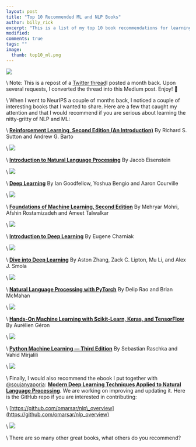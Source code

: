 ```yaml
---
layout: post
title: "Top 10 Recommended ML and NLP Books"
author: billy_rick
excerpt: "This is a list of my top 10 book recommendations for learning the nitty-gritty of NLP and ML."
modified:
comments: true
tags: ""
image:
  thumb: top10_ml.png
---
```




![](https://miro.medium.com/max/1296/1*dXPfWm2u_709--CF6vWV1Q.png)

\\
Note: This is a repost of a [Twitter thread](https://twitter.com/omarsar0/status/1214547402838986754?s=20)I posted a month back. Upon several requests, I converted the thread into this Medium post. Enjoy! 💚

\\
When I went to NeurIPS a couple of months back, I noticed a couple of interesting books that I wanted to share. Here are a few that caught my attention and that I would recommend if you are serious about learning the nitty-gritty of NLP and ML:

\\
**[Reinforcement Learning, Second Edition (An Introduction)](https://mitpress.mit.edu/books/reinforcement-learning-second-edition)** By Richard S. Sutton and Andrew G. Barto

\\
![](https://miro.medium.com/max/550/0*Zje4vavhX2I36OK-.png)

\\
**[Introduction to Natural Language Processing](https://mitpress.mit.edu/books/introduction-natural-language-processing)** By Jacob Eisenstein

\\
![](https://miro.medium.com/max/550/0*V3oSF1kbdOfSybAS.png)

\\
**[Deep Learning](https://mitpress.mit.edu/books/deep-learning)** By Ian Goodfellow, Yoshua Bengio and Aaron Courville

\\
![](https://miro.medium.com/max/550/0*K050VhxYK2XQDGvk.png)

\\
**[Foundations of Machine Learning, Second Edition](https://mitpress.mit.edu/books/foundations-machine-learning-second-edition)** By Mehryar Mohri, Afshin Rostamizadeh and Ameet Talwalkar

\\
![](https://miro.medium.com/max/550/0*FF1CXzbRifU2vwGc.png)

\\
**[Introduction to Deep Learning](https://mitpress.mit.edu/books/introduction-deep-learning)** By Eugene Charniak

\\
![](https://miro.medium.com/max/550/0*A_Hvrf26YPVp4uz-.png)

\\
**[Dive into Deep Learning](http://d2l.ai/)** By Aston Zhang, Zack C. Lipton, Mu Li, and Alex J. Smola

\\
![](https://miro.medium.com/max/700/0*KTWgTfdZWrJ97puV.png)

\\
**[Natural Language Processing with PyTorch](https://www.amazon.com/Natural-Language-Processing-PyTorch-Applications/dp/1491978236)** By Delip Rao and Brian McMahan

\\
![](https://miro.medium.com/max/381/0*tBIfh3h_aa9Z-riQ.png)

\\
**[Hands-On Machine Learning with Scikit-Learn, Keras, and TensorFlow](https://www.amazon.com/Hands-Machine-Learning-Scikit-Learn-TensorFlow/dp/1492032646/ref=dp_ob_image_bk)** By Aurélien Géron

\\
![](https://miro.medium.com/max/381/0*94HB2oZOZtC8TCnY.png)

\\
**[Python Machine Learning — Third Edition](https://www.packtpub.com/eu/data/python-machine-learning-third-edition)** By Sebastian Raschka and Vahid Mirjalili

\\
![](https://miro.medium.com/max/567/0*9sNEItu41ic7JonG.png)

\\
Finally, I would also recommend the ebook I put together with [@soujanyaporia](https://twitter.com/soujanyaporia): **[Modern Deep Learning Techniques Applied to Natural Language Processing](https://nlpoverview.com/)**. We are working on improving and updating it. Here is the GitHub repo if you are interested in contributing:

\\
[https://github.com/omarsar/nlp\_overview](https://github.com/omarsar/nlp_overview)

\\
![](https://miro.medium.com/max/1200/0*Mt87M6YmNPOlRiwe.jpg)

\\
There are so many other great books, what others do you recommend?
